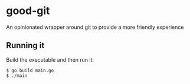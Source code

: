 # good-git
An opinionated wrapper around git to provide a more friendly experience


## Running it
Build the executable and then run it:
```
$ go build main.go
$ ./main
```